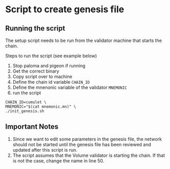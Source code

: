 # Script to create genesis file

## Running the script
The setup script needs to be run from the validator machine that starts the chain. 

Steps to run the script (see example below)
1. Stop paloma and pigeon if running
2. Get the correct binary 
3. Copy script over to machine
4. Define the chain id variable `CHAIN_ID`
5. Define the mnenonic variable of the validator `MNEMONIC`
6. run the script

```
CHAIN_ID=cumulet \
MNEMONIC="$(cat mnemonic.mn)" \
./init_genesis.sh
```
    
## Important Notes
1. Since we want to edit some parameters in the genesis file, the network should not be started until the genesis file has been reviewed and updated after this script is run.
2. The script assumes that the Volume validator is starting the chain. If that is not the case, change the name in line 50.

